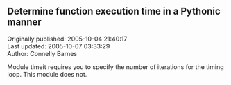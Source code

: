 ## Determine function execution time in a Pythonic manner  
Originally published: 2005-10-04 21:40:17  
Last updated: 2005-10-07 03:33:29  
Author: Connelly Barnes  
  
Module timeit requires you to specify the number of iterations for the timing loop.   This module does not.